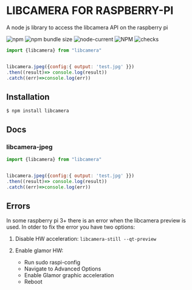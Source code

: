 # LIBCAMERA FOR RASPBERRY-PI

A node js library to access the libcamera API on the raspberry pi

![npm](https://img.shields.io/npm/v/node-libcamera)
![npm bundle size](https://img.shields.io/bundlephobia/min/node-libcamera)
![node-current](https://img.shields.io/node/v/node-libcamera)
![NPM](https://img.shields.io/npm/l/node-libcamera)
![checks](https://badgen.net/github/checks/superhussain/node-libcamera)


```js
import {libcamera} from "libcamera"


libcamera.jpeg({config:{ output: 'test.jpg' }})
.then((result)=> console.log(result))
.catch((err)=>console.log(err))
```

## Installation

```console
$ npm install libcamera
```
## Docs

### libcamera-jpeg

```js
import {libcamera} from "libcamera"


libcamera.jpeg({config:{ output: 'test.jpg' }})
.then((result)=> console.log(result))
.catch((err)=>console.log(err))
```

## Errors

In some raspberry pi 3+ there is an error when the libcamera preview is used. In otder to fix the error you have two options:

1. Disable HW acceleration: `libcamera-still --qt-preview`
2. Enable glamor HW: 

    * Run sudo raspi-config
    * Navigate to Advanced Options
    * Enable Glamor graphic acceleration
    * Reboot

